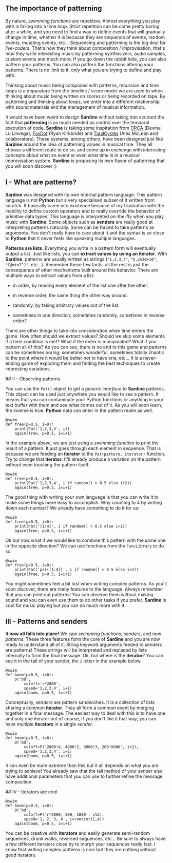 ## The importance of patterning 

By nature, *swimming functions* are repetitive. Almost everything you play with is falling into a time loop. Strict repetition can be come pretty boring after a while, and you need to find a way to define events that will gradually change in time, whether it is because they are sequence of events, random events, mutating events, etc... Sequencing and patterning is the big deal for *live-coders*. That's how they think about composition / improvisation, that's how they write interesting music by patterning synthesizers, audio samples, custom events and much more. If you go down the rabbit hole, you can also pattern your patterns. You can also pattern the functions altering your patterns. There is no limit to it, only what you are trying to define and play with.

Thinking about music being composed with patterns, recursion and time loops is a deparature from the timeline / score model we are used to when thinking about music being written on scores or being recorded on tape. By patterning and thinking about loops, we enter into a different relationship with sound materials and the management of musical information. 

It would have been weird to design **Sardine** without taking into account the fact that **patterning** is as much needed as control over the temporal execution of code. **Sardine** is taking some inspiration from [ORCA](https://github.com/hundredrabbits/Orca) (Devine Lu Linvega), [FoxDot](https://github.com/Qirky/FoxDot) (Ryan Kirkbride) and [TidalCycles](https://tidalcycles.org) (Alex McLean and colaborators). These systems, among others, have been designed just like **Sardine** around the idea of patterning values in musical time. They all choose a different route to do so, and come up in exchange with interesting concepts about what an event or even what time is in a musical improvisation system. **Sardine** is proposing its own flavor of patterning that you will soon discover :)

## I - What are patterns?

**Sardine** was designed with its own internal pattern language. This pattern language is not **Python** but a very specialised subset of it written from scratch. It basically came into existence because of my frustration with the inability to define custom operators and to really override the behavior of primitive data types. This language is interpreted on-the-fly when you play music with **Sardine**. Some objects such as **senders** are really good at interpreting patterns naturally. Some can be forced to take patterns as arguments. You don't really have to care about it and the syntax is so close to **Python** that it never feels like speaking multiple languages.

**Patterns are lists**. Everything you write in a pattern form will eventually output a list. Just like lists, you can **extract values by using an iterator**. With **Sardine**, patterns are usually written as strings (`"1,2,3,4"`, `"$.p%20+10"`, `"C@min7^1"`, etc...). Remember these few facts, all the rest is just the consequence of other mechanisms built around this behavior. There are multiple ways to extract values from a list:

- in order, by reading every element of the list one after the other.

- in reverse order, the same thing the other way around.

- randomly, by taking arbitrary values out of the list.

- sometimes in one direction, sometimes randomly, sometimes in reverse order?

There are other things to take into consideration when time enters the game. How often should we extract values? Should we skip some elements if a time condition is met? What if the index is manipulated? What if you pattern all of this? As you can see, there is no end to this game and patterns can be sometimes boring, sometimes wonderful, sometimes totally chaotic to the point where it would be better not to have one, etc... It is a never-ending game of exploring them and finding the best techniques to create interesting variations.

## II - Observing patterns

You can use the `Pat()` object to get a *generic interface* to **Sardine** patterns. This object can be used just anywhere you would like to see a pattern. It means that you can contaminate your Python functions or anything in your text buffer with them and see what comes out of it. As you will soon learn, the inverse is true. **Python** data can enter in the pattern realm as well.

```python3
@swim
def free(p=0.5, i=0):
    print(Pat('1,2,3,4', i))
    again(free, p=0.5, i=i+1)
```

In the example above, we are just using a *swimming function* to print the result of a pattern. It just goes through each element in sequence. That is because we are feeding an **iterator** to the `Pat(pattern, iterator)` function. Try to change that **iterator**. It'll already produce a variation on the pattern without even touching the pattern itself:

```python3
@swim
def free(p=0.5, i=0):
    print(Pat('1,2,3,4', i if random() > 0.5 else i+2))
    again(free, p=0.5, i=i+1)
```

The good thing with writing your own language is that you can write it to make some things more easy to accomplish. Why counting to 4 by writing down each number? We already have something to do it for us:

```python3
@swim
def free(p=0.5, i=0):
    print(Pat('[1:4]', i if random() > 0.5 else i+2))
    again(free, p=0.5, i=i+1)
```

Ok but now what if we would like to combine this pattern with the same one in the opposite direction? We can use functions from the `FuncLibrary` to do so:

```python3
@swim
def free(p=0.5, i=0):
    print(Pat('pal([1:4])', i if random() > 0.5 else i+2))
    again(free, p=0.5, i=i+1)
```

You might sometimes feel a bit lost when writing complex patterns. As you'll soon discover, there are many features to the language. Always remember that you can print out patterns! You can observe them without making sound and you can even use them to do other tasks if you prefer. **Sardine** is cool for music playing but you can do much more with it. 

## III - Patterns and senders

**It now all falls into place!** We saw *swimming functions*, *senders*, and now *patterns*. These three features form the core of **Sardine** and you are now ready to understand all of it. String keyword arguments feeded to senders are patterns! These strings will be interpreted and replaced by lists internally to form the final message. Ok, but where is the **iterator**? You can see it in the tail of your sender, the `i` letter in the example below.

```python3
@swim
def boom(p=0.5, i=0):
    D('bd', 
        cutoff='r*2000',
        speed='1,2,3,4', i=i)
    again(boom, p=0.5, i=i+1)
```

Conceptually, *senders* are pattern sandwiches. It is a collection of lists sharing a common **iterator**. They all form a common event by merging together in a final message. The easiest way to deal with this is to have one and only one iterator but of course, if you don't like it that way, you can have multiple **iterators** in a single *sender*.

```python3
@swim
def boom(p=0.5, i=0):
    D('bd', 
        cutoff=P('2000!4, 4000!2, 8000!3, 200~5000', i+2),
        speed='1,2,3,4', i=i)
    again(boom, p=0.5, i=i+1)
```

It can even be more extreme than this but it all depends on what you are trying to achieve! You already saw that the tail method of your *sender* also have additional parameters that you can use to further refine the message composition.

## IV - Iterators are cool 

```python3
@swim
def boom(p=0.5, i=0):
    D('bd', 
        cutoff=P('r*2000, 500, 1000', i%2),
        speed='1, 2, 3, 4', i=randint(1,4))
    again(boom, p=0.5, i=i+1)
```

You can be creative with **iterators** and easily generate semi-random sequences, drunk walks, reversed sequences, etc... Be sure to always have a few different iterators close by to morph your sequences really fast. I know that writing complex patterns is nice but they are nothing without good iterators.